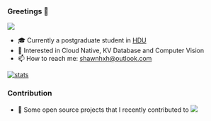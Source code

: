 ### Greetings 🖖

![](https://komarev.com/ghpvc/?username=ShawnHXH&color=brightgreen)

- 🎓 Currently a postgraduate student in [HDU](https://www.hdu.edu.cn/main.htm)
- 🤖 Interested in Cloud Native, KV Database and Computer Vision
- 📫 How to reach me: shawnhxh@outlook.com

[![stats](https://github-readme-stats-sigma-five.vercel.app/api?username=ShawnHXH)](https://github.com/ShawnHXH/ShawnHXH)

### Contribution

- 🌱 Some open source projects that I recently contributed to
![](https://hit.yhype.me/github/profile?user_id=40317966)
